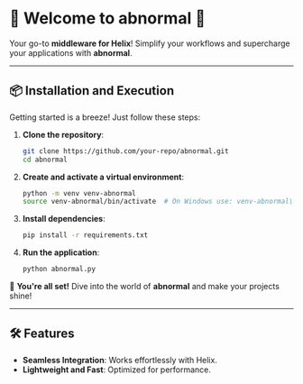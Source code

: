 # 🚀 Welcome to **abnormal** 🚀

Your go-to **middleware for Helix**! Simplify your workflows and supercharge your applications with **abnormal**.

---

## 📦 Installation and Execution

Getting started is a breeze! Just follow these steps:

1. **Clone the repository**:
    ```bash
    git clone https://github.com/your-repo/abnormal.git
    cd abnormal
    ```

2. **Create and activate a virtual environment**:
    ```bash
    python -m venv venv-abnormal
    source venv-abnormal/bin/activate  # On Windows use: venv-abnormal\Scripts\activate
    ```

3. **Install dependencies**:
    ```bash
    pip install -r requirements.txt
    ```

4. **Run the application**:
    ```bash
    python abnormal.py
    ```

🎉 **You're all set!** Dive into the world of **abnormal** and make your projects shine!

---

## 🛠️ Features

- **Seamless Integration**: Works effortlessly with Helix.
- **Lightweight and Fast**: Optimized for performance.
